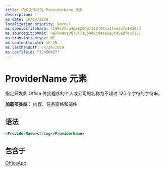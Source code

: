 ```yaml
---
title: 清单文件中的 ProviderName 元素
description: ''
ms.date: 10/09/2018
localization_priority: Normal
ms.openlocfilehash: c198c25aa4d882d6e73307d9ca1fea6d7e18343d
ms.sourcegitcommit: 9e7b4daa8d76c710b9d9dd4ae2e3c45e8fe07127
ms.translationtype: MT
ms.contentlocale: zh-CN
ms.lasthandoff: 04/24/2019
ms.locfileid: "32450427"
---
```

# <a name="providername-element"></a>ProviderName 元素

指定开发此 Office 外接程序的个人或公司的名称为不超过 125 个字符的字符串。

**加载项类型：** 内容、任务窗格和邮件

## <a name="syntax"></a>语法

```XML
<ProviderName>string</ProviderName>
```

## <a name="contained-in"></a>包含于

[OfficeApp](officeapp.md)

